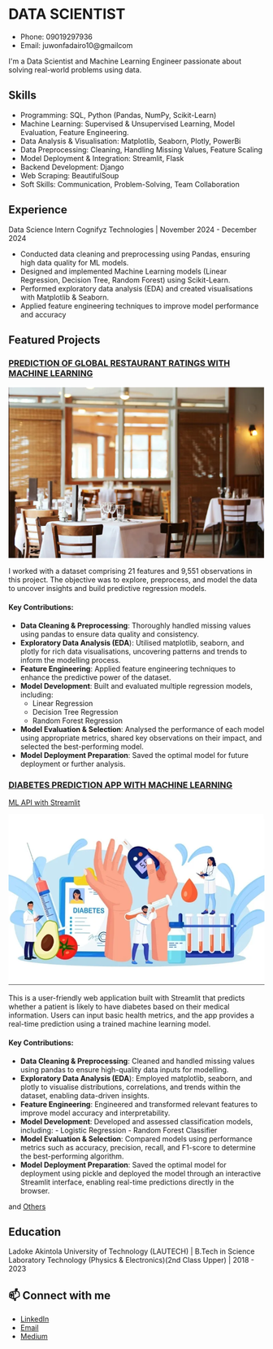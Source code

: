 # DATA SCIENTIST
- Phone: 09019297936
- Email: juwonfadairo10@gmailcom

I'm a Data Scientist and Machine Learning Engineer passionate about solving real-world problems using data.

## Skills
- Programming: SQL, Python (Pandas, NumPy, Scikit-Learn)
- Machine Learning: Supervised & Unsupervised Learning, Model Evaluation, Feature Engineering.
- Data Analysis & Visualisation: Matplotlib, Seaborn, Plotly, PowerBi
- Data Preprocessing: Cleaning, Handling Missing Values, Feature Scaling
- Model Deployment & Integration: Streamlit, Flask
- Backend Development: Django
- Web Scraping: BeautifulSoup
- Soft Skills: Communication, Problem-Solving, Team Collaboration

## Experience
Data Science Intern
Cognifyz Technologies | November 2024 - December 2024
- Conducted data cleaning and preprocessing using Pandas, ensuring high data quality for ML 
models.
- Designed and implemented Machine Learning models (Linear Regression, Decision Tree, Random 
Forest) using Scikit-Learn.
- Performed exploratory data analysis (EDA) and created visualisations with Matplotlib & Seaborn.
- Applied feature engineering techniques to improve model performance and accuracy

## Featured Projects
### [PREDICTION OF GLOBAL RESTAURANT RATINGS WITH MACHINE LEARNING](https://github.com/Jaywestty/Axia-Capstone-Project.git)
<p align="center">
  <img src="images/restaurants.png" width="600"/>
</p>
  I worked with a dataset comprising 21 features and 9,551 observations in this project. The objective was to explore, preprocess, and model the data to uncover insights and build predictive regression models.

#### Key Contributions:
  - **Data Cleaning & Preprocessing**: Thoroughly handled missing values using pandas to ensure data quality and consistency.
  - **Exploratory Data Analysis (EDA**): Utilised matplotlib, seaborn, and plotly for rich data visualisations, uncovering patterns and trends to inform the modelling process.
  - **Feature Engineering**: Applied feature engineering techniques to enhance the predictive power of the dataset.
  - **Model Development**: Built and evaluated multiple regression models, including:
      - Linear Regression
      - Decision Tree Regression
      - Random Forest Regression
  - **Model Evaluation & Selection**: Analysed the performance of each model using appropriate metrics, shared key observations on their impact, and selected the best-performing model.
  - **Model Deployment Preparation**: Saved the optimal model for future deployment or further analysis.
  
### [DIABETES PREDICTION APP WITH MACHINE LEARNING](https://github.com/Jaywestty/DIABETES-MACHINE-LEARNING-PREDICTION-APP.git)

[ML API with Streamlit](https://jaywestty-diabetes-machine-learning-prediction-app-app-pnu8yg.streamlit.app/)
<p align="center">
  <img src="images/Dbimage.png" width="600"/>
</p>
  
This is a user-friendly web application built with Streamlit that predicts whether a patient is likely to have diabetes based on their medical information. Users can input basic health metrics, and the app provides a real-time prediction using a trained machine learning model.

#### Key Contributions:
- **Data Cleaning & Preprocessing**: Cleaned and handled missing values using pandas to ensure high-quality data inputs for modelling.
- **Exploratory Data Analysis (EDA**): Employed matplotlib, seaborn, and plotly to visualise distributions, correlations, and trends within the dataset, enabling data-driven insights.
- **Feature Engineering**: Engineered and transformed relevant features to improve model accuracy and interpretability.
- **Model Development**: Developed and assessed classification models, including:
      - Logistic Regression
      - Random Forest Classifier
- **Model Evaluation & Selection**: Compared models using performance metrics such as accuracy, precision, recall, and F1-score to determine the best-performing algorithm.
- **Model Deployment Preparation**: Saved the optimal model for deployment using pickle and deployed the model through an interactive Streamlit interface, enabling real-time predictions directly in the browser.

and [Others](https://github.com/Jaywestty)

## Education

Ladoke Akintola University of Technology (LAUTECH) | B.Tech in Science Laboratory Technology (Physics & Electronics)(2nd Class Upper) | 2018 - 2023

## 📫 Connect with me
- [LinkedIn](www.linkedin.com/in/oluwajuwon-f-27b132248)
- [Email](juwonfadairo10@gmail.com)
- [Medium](https://medium.com/@juwonfadairo13)
